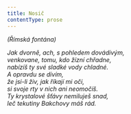 ```yaml
---
title: Nosič
contentType: prose
---
```


<section>

_(Římská fontána)_

</section>

<section>

_Jak dvorně, ach, s pohledem dovádivým,  
venkovane, tomu, kdo žízní chřadne,  
nabízíš ty své sladké vody chladné.  
A opravdu se divím,  
že jsi-li živ, jak říkají mi oči,  
si svoje rty v nich ani neomočíš.  
Ty krystalové šťávy nemiluješ snad,  
leč tekutiny Bakchovy máš rád._

</section>
